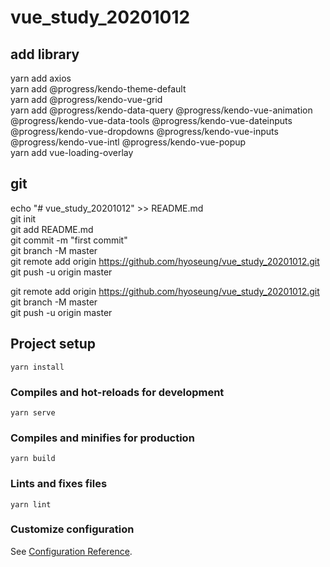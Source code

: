 # vue_study_20201012

## add library
yarn add axios  
yarn add @progress/kendo-theme-default  
yarn add @progress/kendo-vue-grid  
yarn add @progress/kendo-data-query @progress/kendo-vue-animation @progress/kendo-vue-data-tools @progress/kendo-vue-dateinputs @progress/kendo-vue-dropdowns @progress/kendo-vue-inputs @progress/kendo-vue-intl @progress/kendo-vue-popup  
yarn add vue-loading-overlay  

## git
echo "# vue_study_20201012" >> README.md  
git init  
git add README.md  
git commit -m "first commit"  
git branch -M master  
git remote add origin https://github.com/hyoseung/vue_study_20201012.git  
git push -u origin master  

git remote add origin https://github.com/hyoseung/vue_study_20201012.git  
git branch -M master  
git push -u origin master  

## Project setup
```
yarn install
```

### Compiles and hot-reloads for development
```
yarn serve
```

### Compiles and minifies for production
```
yarn build
```

### Lints and fixes files
```
yarn lint
```

### Customize configuration
See [Configuration Reference](https://cli.vuejs.org/config/).
